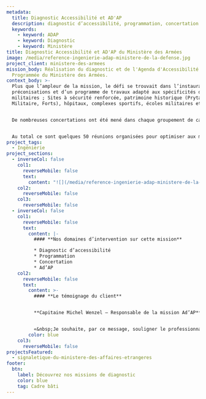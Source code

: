 ```yaml
---
metadata:
  title: Diagnostic Accessibilité et AD'AP
  description: diagnostic d’accessibilité, programmation, concertation et Ad’AP
  keywords:
    - keyword: ADAP
    - keyword: Diagnostic
    - keyword: Ministère
title: Diagnostic Accessibilité et AD'AP du Ministère des Armées
image: /media/reference-ingenierie-adap-ministere-de-la-defense.jpg
project_client: ministere-des-armees
mission_body: R﻿éalisation du diagnostic et de l'Agenda d'Accessibilité
  Programmée du Ministère des Armées.
context_body: >-
  Plus que l’ampleur de la mission, le défi se trouvait dans l’instauration de
  préconisations et d’un programme de travaux adapté aux spécificités des sites
  militaires ; Sites à sécurité renforcée, patrimoine historique (Prytanée
  Militaire, Forts), hôpitaux, complexes sportifs, écoles militaires etc.) 


  De nombreuses concertations ont été mené dans chaque groupement de casernes (USID). 


  Au total ce sont quelques 50 réunions organisées pour optimiser aux mieux la préparation des travaux qui s’étaleront sur 9 ans.
project_tags:
  - Ingénierie
project_sections:
  - inverseCol: false
    col1:
      reverseMobile: false
      text:
        content: "![](/media/reference-ingenierie-adap-ministere-de-la-defense-2.jpg)"
    col2:
      reverseMobile: false
    col3:
      reverseMobile: false
  - inverseCol: false
    col1:
      reverseMobile: false
      text:
        content: |-
          #### **Nos domaines d’intervention sur cette mission**

          * Diagnostic d’accessibilité
          * Programmation
          * Concertation
          * Ad’AP
    col2:
      reverseMobile: false
      text:
        content: >-
          #### **Le témoignage du client**


          **Capitaine Michel Wenzel – Responsable de la mission Ad’AP** 


          «&nbsp;Je souhaite, par ce message, souligner le professionnalisme, l’enthousiasme, la bonhomie dont vous avez fait preuve lors de nos rencontres. Je remercie chacun de vous dans la réponse que vous avez su apporter à l’épineux problème de mise en accessibilité des ERP du ministère de la Défense pour la zone nord-ouest. Ce fut un réel plaisir de travailler en votre compagnie.&nbsp;»
        color: blue
    col3:
      reverseMobile: false
projectsFeatured:
  - signaletique-du-ministere-des-affaires-etrangeres
footer:
  btn:
    label: Découvrez nos missions de diagnostic
    color: blue
    tag: Cadre bâti
---
```

